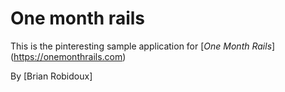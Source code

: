 # One month rails

This is the pinteresting sample application for 
[*One Month Rails*] (https://onemonthrails.com)

By [Brian Robidoux]